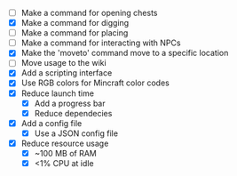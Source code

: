 * [ ] Make a command for opening chests
* [X] Make a command for digging
* [ ] Make a command for placing
* [ ] Make a command for interacting with NPCs
* [X] Make the 'moveto' command move to a specific location
* [ ] Move usage to the wiki
* [X] Add a scripting interface
* [X] Use RGB colors for Mincraft color codes
* [X] Reduce launch time
  * [X] Add a progress bar
  * [X] Reduce dependecies
* [X] Add a config file
  * [X] Use a JSON config file
* [X] Reduce resource usage
  * [X] ~100 MB of RAM
  * [X] <1% CPU at idle
